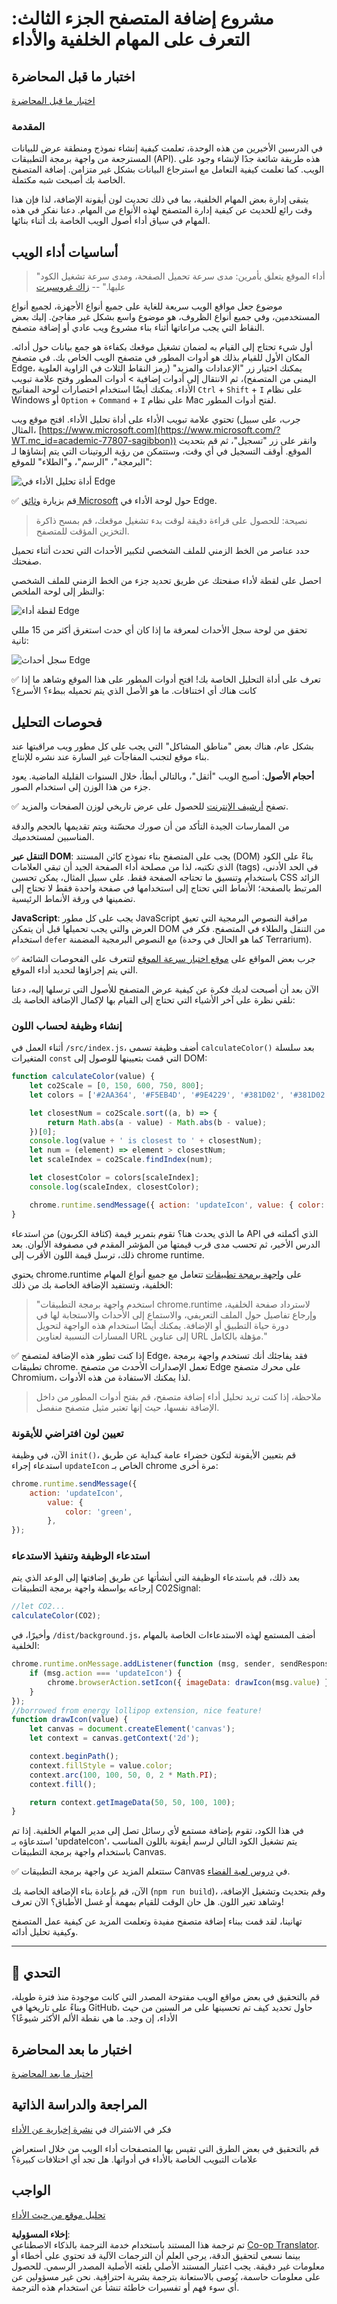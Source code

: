 <!--
CO_OP_TRANSLATOR_METADATA:
{
  "original_hash": "f198c6b817b4b2a99749f4662e7cae98",
  "translation_date": "2025-08-25T23:43:39+00:00",
  "source_file": "5-browser-extension/3-background-tasks-and-performance/README.md",
  "language_code": "ar"
}
-->
# مشروع إضافة المتصفح الجزء الثالث: التعرف على المهام الخلفية والأداء

## اختبار ما قبل المحاضرة

[اختبار ما قبل المحاضرة](https://ff-quizzes.netlify.app/web/quiz/27)

### المقدمة

في الدرسين الأخيرين من هذه الوحدة، تعلمت كيفية إنشاء نموذج ومنطقة عرض للبيانات المسترجعة من واجهة برمجة التطبيقات (API). هذه طريقة شائعة جدًا لإنشاء وجود على الويب. كما تعلمت كيفية التعامل مع استرجاع البيانات بشكل غير متزامن. إضافة المتصفح الخاصة بك أصبحت شبه مكتملة.

يتبقى إدارة بعض المهام الخلفية، بما في ذلك تحديث لون أيقونة الإضافة، لذا فإن هذا وقت رائع للحديث عن كيفية إدارة المتصفح لهذه الأنواع من المهام. دعنا نفكر في هذه المهام في سياق أداء أصول الويب الخاصة بك أثناء بنائها.

## أساسيات أداء الويب

> "أداء الموقع يتعلق بأمرين: مدى سرعة تحميل الصفحة، ومدى سرعة تشغيل الكود عليها." -- [زاك غروسبرت](https://www.smashingmagazine.com/2012/06/javascript-profiling-chrome-developer-tools/)

موضوع جعل مواقع الويب سريعة للغاية على جميع أنواع الأجهزة، لجميع أنواع المستخدمين، وفي جميع أنواع الظروف، هو موضوع واسع بشكل غير مفاجئ. إليك بعض النقاط التي يجب مراعاتها أثناء بناء مشروع ويب عادي أو إضافة متصفح.

أول شيء تحتاج إلى القيام به لضمان تشغيل موقعك بكفاءة هو جمع بيانات حول أدائه. المكان الأول للقيام بذلك هو أدوات المطور في متصفح الويب الخاص بك. في متصفح Edge، يمكنك اختيار زر "الإعدادات والمزيد" (رمز النقاط الثلاث في الزاوية العلوية اليمنى من المتصفح)، ثم الانتقال إلى أدوات إضافية > أدوات المطور وفتح علامة تبويب الأداء. يمكنك أيضًا استخدام اختصارات لوحة المفاتيح `Ctrl` + `Shift` + `I` على نظام Windows أو `Option` + `Command` + `I` على نظام Mac لفتح أدوات المطور.

تحتوي علامة تبويب الأداء على أداة تحليل الأداء. افتح موقع ويب (جرب، على سبيل المثال، [https://www.microsoft.com](https://www.microsoft.com/?WT.mc_id=academic-77807-sagibbon)) وانقر على زر "تسجيل"، ثم قم بتحديث الموقع. أوقف التسجيل في أي وقت، وستتمكن من رؤية الروتينات التي يتم إنشاؤها لـ "البرمجة"، "الرسم"، و"الطلاء" للموقع:

![أداة تحليل الأداء في Edge](../../../../translated_images/profiler.5a4a62479c5df01cfec9aab74173dba13f91d2c968e1a1ae434c26165792df15.ar.png)

✅ قم بزيارة [وثائق Microsoft](https://docs.microsoft.com/microsoft-edge/devtools-guide/performance/?WT.mc_id=academic-77807-sagibbon) حول لوحة الأداء في Edge.

> نصيحة: للحصول على قراءة دقيقة لوقت بدء تشغيل موقعك، قم بمسح ذاكرة التخزين المؤقت للمتصفح.

حدد عناصر من الخط الزمني للملف الشخصي لتكبير الأحداث التي تحدث أثناء تحميل صفحتك.

احصل على لقطة لأداء صفحتك عن طريق تحديد جزء من الخط الزمني للملف الشخصي والنظر إلى لوحة الملخص:

![لقطة أداء Edge](../../../../translated_images/snapshot.97750180ebcad73794a3594b36925eb5c8dbaac9e03fec7f9b974188c9ac63c7.ar.png)

تحقق من لوحة سجل الأحداث لمعرفة ما إذا كان أي حدث استغرق أكثر من 15 مللي ثانية:

![سجل أحداث Edge](../../../../translated_images/log.804026979f3707e00eebcfa028b2b5a88cec6292f858767bb6703afba65a7d9c.ar.png)

✅ تعرف على أداة التحليل الخاصة بك! افتح أدوات المطور على هذا الموقع وشاهد ما إذا كانت هناك أي اختناقات. ما هو الأصل الذي يتم تحميله ببطء؟ الأسرع؟

## فحوصات التحليل

بشكل عام، هناك بعض "مناطق المشاكل" التي يجب على كل مطور ويب مراقبتها عند بناء موقع لتجنب المفاجآت غير السارة عند نشره للإنتاج.

**أحجام الأصول**: أصبح الويب "أثقل"، وبالتالي أبطأ، خلال السنوات القليلة الماضية. يعود جزء من هذا الوزن إلى استخدام الصور.

✅ تصفح [أرشيف الإنترنت](https://httparchive.org/reports/page-weight) للحصول على عرض تاريخي لوزن الصفحات والمزيد.

من الممارسات الجيدة التأكد من أن صورك محسّنة ويتم تقديمها بالحجم والدقة المناسبين لمستخدميك.

**التنقل عبر DOM**: يجب على المتصفح بناء نموذج كائن المستند (DOM) بناءً على الكود الذي تكتبه، لذا من مصلحة أداء الصفحة الجيد أن تبقي العلامات (tags) في الحد الأدنى، باستخدام وتنسيق ما تحتاجه الصفحة فقط. على سبيل المثال، يمكن تحسين CSS الزائد المرتبط بالصفحة؛ الأنماط التي تحتاج إلى استخدامها في صفحة واحدة فقط لا تحتاج إلى تضمينها في ورقة الأنماط الرئيسية.

**JavaScript**: يجب على كل مطور JavaScript مراقبة النصوص البرمجية التي تعيق العرض والتي يجب تحميلها قبل أن يتمكن DOM من التنقل والطلاء في المتصفح. فكر في استخدام `defer` مع النصوص البرمجية المضمنة (كما هو الحال في وحدة Terrarium).

✅ جرب بعض المواقع على [موقع اختبار سرعة الموقع](https://www.webpagetest.org/) لتتعرف على الفحوصات الشائعة التي يتم إجراؤها لتحديد أداء الموقع.

الآن بعد أن أصبحت لديك فكرة عن كيفية عرض المتصفح للأصول التي ترسلها إليه، دعنا نلقي نظرة على آخر الأشياء التي تحتاج إلى القيام بها لإكمال الإضافة الخاصة بك:

### إنشاء وظيفة لحساب اللون

أثناء العمل في `/src/index.js`، أضف وظيفة تسمى `calculateColor()` بعد سلسلة المتغيرات `const` التي قمت بتعيينها للوصول إلى DOM:

```JavaScript
function calculateColor(value) {
	let co2Scale = [0, 150, 600, 750, 800];
	let colors = ['#2AA364', '#F5EB4D', '#9E4229', '#381D02', '#381D02'];

	let closestNum = co2Scale.sort((a, b) => {
		return Math.abs(a - value) - Math.abs(b - value);
	})[0];
	console.log(value + ' is closest to ' + closestNum);
	let num = (element) => element > closestNum;
	let scaleIndex = co2Scale.findIndex(num);

	let closestColor = colors[scaleIndex];
	console.log(scaleIndex, closestColor);

	chrome.runtime.sendMessage({ action: 'updateIcon', value: { color: closestColor } });
}
```

ما الذي يحدث هنا؟ تقوم بتمرير قيمة (كثافة الكربون) من استدعاء API الذي أكملته في الدرس الأخير، ثم تحسب مدى قرب قيمتها من المؤشر المقدم في مصفوفة الألوان. بعد ذلك، ترسل قيمة اللون الأقرب إلى chrome runtime.

يحتوي chrome.runtime على [واجهة برمجة تطبيقات](https://developer.chrome.com/extensions/runtime) تتعامل مع جميع أنواع المهام الخلفية، وتستفيد الإضافة الخاصة بك من ذلك:

> "استخدم واجهة برمجة التطبيقات chrome.runtime لاسترداد صفحة الخلفية، وإرجاع تفاصيل حول الملف التعريفي، والاستماع إلى الأحداث والاستجابة لها في دورة حياة التطبيق أو الإضافة. يمكنك أيضًا استخدام هذه الواجهة لتحويل المسارات النسبية لعناوين URL إلى عناوين URL مؤهلة بالكامل."

✅ إذا كنت تطور هذه الإضافة لمتصفح Edge، فقد يفاجئك أنك تستخدم واجهة برمجة تطبيقات chrome. تعمل الإصدارات الأحدث من متصفح Edge على محرك متصفح Chromium، لذا يمكنك الاستفادة من هذه الأدوات.

> ملاحظة، إذا كنت تريد تحليل أداء إضافة متصفح، قم بفتح أدوات المطور من داخل الإضافة نفسها، حيث إنها تعتبر مثيل متصفح منفصل.

### تعيين لون افتراضي للأيقونة

الآن، في وظيفة `init()`، قم بتعيين الأيقونة لتكون خضراء عامة كبداية عن طريق استدعاء إجراء `updateIcon` الخاص بـ chrome مرة أخرى:

```JavaScript
chrome.runtime.sendMessage({
	action: 'updateIcon',
		value: {
			color: 'green',
		},
});
```

### استدعاء الوظيفة وتنفيذ الاستدعاء

بعد ذلك، قم باستدعاء الوظيفة التي أنشأتها عن طريق إضافتها إلى الوعد الذي يتم إرجاعه بواسطة واجهة برمجة التطبيقات C02Signal:

```JavaScript
//let CO2...
calculateColor(CO2);
```

وأخيرًا، في `/dist/background.js`، أضف المستمع لهذه الاستدعاءات الخاصة بالمهام الخلفية:

```JavaScript
chrome.runtime.onMessage.addListener(function (msg, sender, sendResponse) {
	if (msg.action === 'updateIcon') {
		chrome.browserAction.setIcon({ imageData: drawIcon(msg.value) });
	}
});
//borrowed from energy lollipop extension, nice feature!
function drawIcon(value) {
	let canvas = document.createElement('canvas');
	let context = canvas.getContext('2d');

	context.beginPath();
	context.fillStyle = value.color;
	context.arc(100, 100, 50, 0, 2 * Math.PI);
	context.fill();

	return context.getImageData(50, 50, 100, 100);
}
```

في هذا الكود، تقوم بإضافة مستمع لأي رسائل تصل إلى مدير المهام الخلفية. إذا تم استدعاؤه بـ 'updateIcon'، يتم تشغيل الكود التالي لرسم أيقونة باللون المناسب باستخدام واجهة برمجة التطبيقات Canvas.

✅ ستتعلم المزيد عن واجهة برمجة التطبيقات Canvas في [دروس لعبة الفضاء](../../6-space-game/2-drawing-to-canvas/README.md).

الآن، قم بإعادة بناء الإضافة الخاصة بك (`npm run build`)، وقم بتحديث وتشغيل الإضافة، وشاهد تغير اللون. هل حان الوقت للقيام بمهمة أو غسل الأطباق؟ الآن تعرف!

تهانينا، لقد قمت ببناء إضافة متصفح مفيدة وتعلمت المزيد عن كيفية عمل المتصفح وكيفية تحليل أدائه.

---

## 🚀 التحدي

قم بالتحقيق في بعض مواقع الويب مفتوحة المصدر التي كانت موجودة منذ فترة طويلة، وبناءً على تاريخها في GitHub، حاول تحديد كيف تم تحسينها على مر السنين من حيث الأداء، إن وجد. ما هي نقطة الألم الأكثر شيوعًا؟

## اختبار ما بعد المحاضرة

[اختبار ما بعد المحاضرة](https://ff-quizzes.netlify.app/web/quiz/28)

## المراجعة والدراسة الذاتية

فكر في الاشتراك في [نشرة إخبارية عن الأداء](https://perf.email/)

قم بالتحقيق في بعض الطرق التي تقيس بها المتصفحات أداء الويب من خلال استعراض علامات التبويب الخاصة بالأداء في أدواتها. هل تجد أي اختلافات كبيرة؟

## الواجب

[تحليل موقع من حيث الأداء](assignment.md)

**إخلاء المسؤولية**:  
تم ترجمة هذا المستند باستخدام خدمة الترجمة بالذكاء الاصطناعي [Co-op Translator](https://github.com/Azure/co-op-translator). بينما نسعى لتحقيق الدقة، يرجى العلم أن الترجمات الآلية قد تحتوي على أخطاء أو معلومات غير دقيقة. يجب اعتبار المستند الأصلي بلغته الأصلية المصدر الرسمي. للحصول على معلومات حاسمة، يُوصى بالاستعانة بترجمة بشرية احترافية. نحن غير مسؤولين عن أي سوء فهم أو تفسيرات خاطئة تنشأ عن استخدام هذه الترجمة.